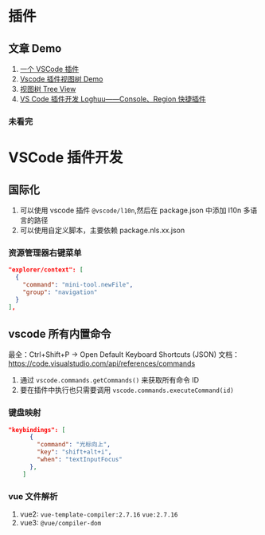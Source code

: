 # 插件

## 文章 Demo

1. [一个 VSCode 插件](https://juejin.cn/post/7119095066810908679)
2. [Vscode 插件视图树 Demo](https://github.com/microsoft/vscode-extension-samples/blob/main/tree-view-sample/src/extension.ts)
3. [视图树 Tree View](https://juejin.cn/post/6973944949003780104)
4. [VS Code 插件开发 Loghuu——Console、Region 快捷插件](https://juejin.cn/post/7324011403026366515?share_token=838449be-669a-4a7d-b03d-79690fdb9f86)

### 未看完

# VSCode 插件开发

## 国际化

1. 可以使用 vscode 插件 `@vscode/l10n`,然后在 package.json 中添加 l10n 多语言的路径
2. 可以使用自定义脚本，主要依赖 package.nls.xx.json

### 资源管理器右键菜单

```json
"explorer/context": [
  {
    "command": "mini-tool.newFile",
    "group": "navigation"
  }
],
```

## vscode 所有内置命令

最全：Ctrl+Shift+P -> Open Default Keyboard Shortcuts (JSON)
文档：https://code.visualstudio.com/api/references/commands

1. 通过 `vscode.commands.getCommands()` 来获取所有命令 ID
2. 要在插件中执行也只需要调用 `vscode.commands.executeCommand(id)`

### 键盘映射

```json
"keybindings": [
      {
        "command": "光标向上",
        "key": "shift+alt+i",
        "when": "textInputFocus"
      },
    ]
```

### vue 文件解析

1. vue2: `vue-template-compiler:2.7.16` `vue:2.7.16`
2. vue3: `@vue/compiler-dom`
